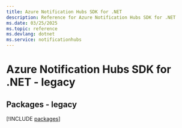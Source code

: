 ```yaml
---
title: Azure Notification Hubs SDK for .NET
description: Reference for Azure Notification Hubs SDK for .NET
ms.date: 03/25/2025
ms.topic: reference
ms.devlang: dotnet
ms.service: notificationhubs
---
```

# Azure Notification Hubs SDK for .NET - legacy
## Packages - legacy
[!INCLUDE [packages](notification-hubs-index.md)]